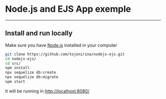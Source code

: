 # Node.js and EJS App exemple
---
## Install and run locally
Make sure you have [Node.js](http://nodejs.org/) installed in your computer

```sh
git clone https://github.com/tojonirina/nodejs-ejs.git
cd nodejs-ejs/
cd src/
npm install
npx sequelize db:create
npx sequelize db:migrate
npm start
```
It will be running in [http://localhost:8080/](http://localhost:8080/)
